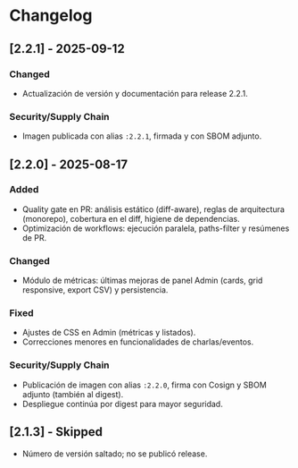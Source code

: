 # Changelog

## [2.2.1] - 2025-09-12
### Changed
- Actualización de versión y documentación para release 2.2.1.

### Security/Supply Chain
- Imagen publicada con alias `:2.2.1`, firmada y con SBOM adjunto.

## [2.2.0] - 2025-08-17
### Added
- Quality gate en PR: análisis estático (diff-aware), reglas de arquitectura (monorepo), cobertura en el diff, higiene de dependencias.
- Optimización de workflows: ejecución paralela, paths-filter y resúmenes de PR.

### Changed
- Módulo de métricas: últimas mejoras de panel Admin (cards, grid responsive, export CSV) y persistencia.

### Fixed
- Ajustes de CSS en Admin (métricas y listados).
- Correcciones menores en funcionalidades de charlas/eventos.

### Security/Supply Chain
- Publicación de imagen con alias `:2.2.0`, firma con Cosign y SBOM adjunto (también al digest).
- Despliegue continúa por digest para mayor seguridad.

## [2.1.3] - Skipped
- Número de versión saltado; no se publicó release.
